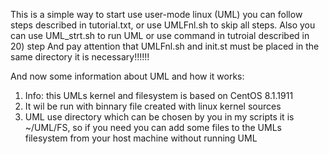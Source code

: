 This is a simple way to start use user-mode linux (UML) you can follow steps described in tutorial.txt, 
or use UMLFnl.sh to skip all steps.
Also you can use UML_strt.sh to run UML or use command in tutroial described in 20) step
And pay attention that UMLFnl.sh and init.st must be placed in the same directory it is necessary!!!!!!

And now some information about UML and how it works:
1) Info: this UMLs kernel and filesystem is based on CentOS 8.1.1911  
2) It wil be run with binnary file created with linux kernel sources
3) UML use directory which can be chosen by you in my scripts it is ~/UML/FS, 
   so if you need you can add some files to the UMLs filesystem from your host machine without running UML

